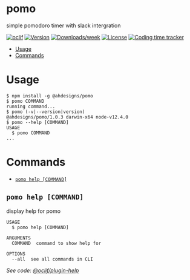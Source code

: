 pomo
====

simple pomodoro timer with slack intergration

[![oclif](https://img.shields.io/badge/cli-oclif-brightgreen.svg)](https://oclif.io)
[![Version](https://img.shields.io/npm/v/@ahdesigns/pomo.svg)](https://npmjs.org/package/pomo)
[![Downloads/week](https://img.shields.io/npm/dw/pomo.svg)](https://npmjs.org/package/pomo)
[![License](https://img.shields.io/npm/l/pomo.svg)](https://github.com/AHDesigns/pomo/blob/master/package.json)
[![Coding time tracker](https://wakatime.com/badge/github/AHDesigns/pomo.svg)](https://wakatime.com/badge/github/AHDesigns/pomo)

<!-- toc -->
* [Usage](#usage)
* [Commands](#commands)
<!-- tocstop -->
# Usage
<!-- usage -->
```sh-session
$ npm install -g @ahdesigns/pomo
$ pomo COMMAND
running command...
$ pomo (-v|--version|version)
@ahdesigns/pomo/1.0.3 darwin-x64 node-v12.4.0
$ pomo --help [COMMAND]
USAGE
  $ pomo COMMAND
...
```
<!-- usagestop -->
# Commands
<!-- commands -->
* [`pomo help [COMMAND]`](#pomo-help-command)

## `pomo help [COMMAND]`

display help for pomo

```
USAGE
  $ pomo help [COMMAND]

ARGUMENTS
  COMMAND  command to show help for

OPTIONS
  --all  see all commands in CLI
```

_See code: [@oclif/plugin-help](https://github.com/oclif/plugin-help/blob/v2.2.1/src/commands/help.ts)_
<!-- commandsstop -->
